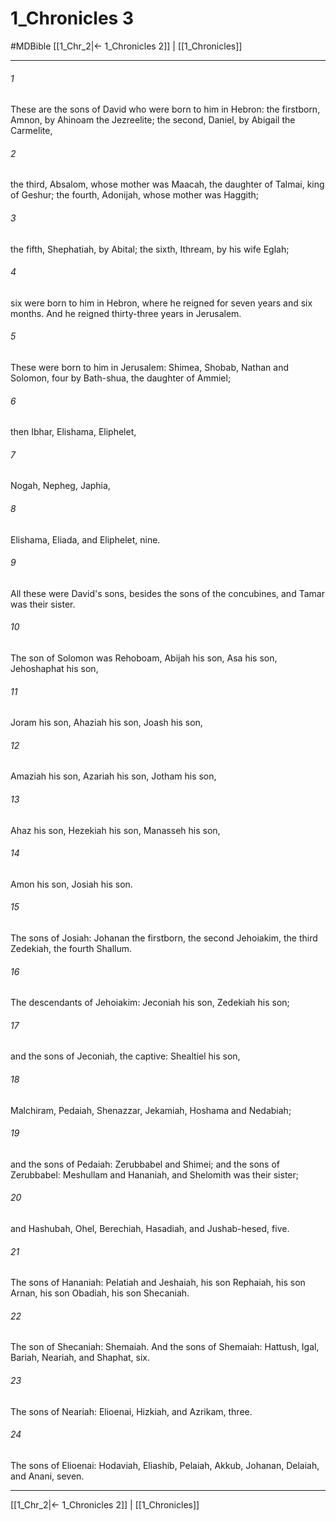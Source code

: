 # 1_Chronicles 3
#MDBible
[[1_Chr_2|← 1_Chronicles 2]] | [[1_Chronicles]]

***

###### 1 

These are the sons of David who were born to him in Hebron: the firstborn, Amnon, by Ahinoam the Jezreelite; the second, Daniel, by Abigail the Carmelite, 

###### 2 

the third, Absalom, whose mother was Maacah, the daughter of Talmai, king of Geshur; the fourth, Adonijah, whose mother was Haggith; 

###### 3 

the fifth, Shephatiah, by Abital; the sixth, Ithream, by his wife Eglah; 

###### 4 

six were born to him in Hebron, where he reigned for seven years and six months. And he reigned thirty-three years in Jerusalem. 

###### 5 

These were born to him in Jerusalem: Shimea, Shobab, Nathan and Solomon, four by Bath-shua, the daughter of Ammiel; 

###### 6 

then Ibhar, Elishama, Eliphelet, 

###### 7 

Nogah, Nepheg, Japhia, 

###### 8 

Elishama, Eliada, and Eliphelet, nine. 

###### 9 

All these were David's sons, besides the sons of the concubines, and Tamar was their sister. 

###### 10 

The son of Solomon was Rehoboam, Abijah his son, Asa his son, Jehoshaphat his son, 

###### 11 

Joram his son, Ahaziah his son, Joash his son, 

###### 12 

Amaziah his son, Azariah his son, Jotham his son, 

###### 13 

Ahaz his son, Hezekiah his son, Manasseh his son, 

###### 14 

Amon his son, Josiah his son. 

###### 15 

The sons of Josiah: Johanan the firstborn, the second Jehoiakim, the third Zedekiah, the fourth Shallum. 

###### 16 

The descendants of Jehoiakim: Jeconiah his son, Zedekiah his son; 

###### 17 

and the sons of Jeconiah, the captive: Shealtiel his son, 

###### 18 

Malchiram, Pedaiah, Shenazzar, Jekamiah, Hoshama and Nedabiah; 

###### 19 

and the sons of Pedaiah: Zerubbabel and Shimei; and the sons of Zerubbabel: Meshullam and Hananiah, and Shelomith was their sister; 

###### 20 

and Hashubah, Ohel, Berechiah, Hasadiah, and Jushab-hesed, five. 

###### 21 

The sons of Hananiah: Pelatiah and Jeshaiah, his son Rephaiah, his son Arnan, his son Obadiah, his son Shecaniah. 

###### 22 

The son of Shecaniah: Shemaiah. And the sons of Shemaiah: Hattush, Igal, Bariah, Neariah, and Shaphat, six. 

###### 23 

The sons of Neariah: Elioenai, Hizkiah, and Azrikam, three. 

###### 24 

The sons of Elioenai: Hodaviah, Eliashib, Pelaiah, Akkub, Johanan, Delaiah, and Anani, seven. 

***

[[1_Chr_2|← 1_Chronicles 2]] | [[1_Chronicles]]
